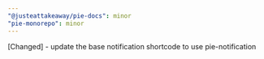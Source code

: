 ```yaml
---
"@justeattakeaway/pie-docs": minor
"pie-monorepo": minor
---
```


[Changed] - update the base notification shortcode to use pie-notification
